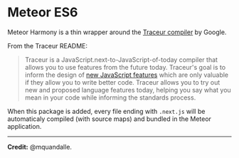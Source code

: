# Meteor ES6

Meteor Harmony is a thin wrapper around the [Traceur compiler](https://github.com/google/traceur-compiler) by Google.

From the Traceur README:

> Traceur is a JavaScript.next-to-JavaScript-of-today compiler that allows you to use features from the future today. Traceur's goal is to inform the design of [new JavaScript features](https://github.com/google/traceur-compiler/wiki/LanguageFeatures#array-comprehension) which are only valuable if they allow you to write better code. Traceur allows you to try out new and proposed language features today, helping you say what you mean in your code while informing the standards process.

When this package is added, every file ending with `.next.js` will be automaticaly compiled (with source maps) and bundled in the Meteor application.

---

**Credit:** @mquandalle.
